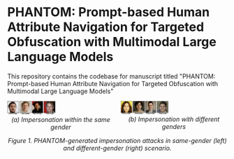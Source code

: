 # PHANTOM: Prompt-based Human Attribute Navigation for Targeted Obfuscation with Multimodal Large Language Models
This repository contains the codebase for manuscript titled "PHANTOM: Prompt-based Human Attribute Navigation for Targeted Obfuscation with Multimodal Large Language Models"

<!-- wrap both figures in a single centered container -->
<div style="display: flex; justify-content: center; align-items: flex-start; gap: 1em;">

  <!-- first image -->
  <figure style="margin: 0;">
    <img src="Figures/ex1.png"
         alt="Impersonation within the same gender"
         style="width: 45%;">
    <figcaption style="text-align: center; font-style: italic;">
      (a) Impersonation within the same gender
    </figcaption>
  </figure>

  <!-- second image -->
  <figure style="margin: 0;">
    <img src="Figures/ex2.png"
         alt="Impersonation with different genders"
         style="width: 45%;">
    <figcaption style="text-align: center; font-style: italic;">
      (b) Impersonation with different genders
    </figcaption>
  </figure>

</div>

<p style="text-align:center; font-style: italic;">
  Figure 1. PHANTOM-generated impersonation attacks in same-gender (left) and different-gender (right) scenario.
</p>
